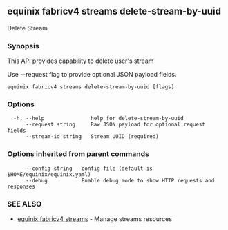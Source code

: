 ## equinix fabricv4 streams delete-stream-by-uuid

Delete Stream

### Synopsis

This API provides capability to delete user's stream

Use --request flag to provide optional JSON payload fields.

```
equinix fabricv4 streams delete-stream-by-uuid [flags]
```

### Options

```
  -h, --help               help for delete-stream-by-uuid
      --request string     Raw JSON payload for optional request fields
      --stream-id string   Stream UUID (required)
```

### Options inherited from parent commands

```
      --config string   config file (default is $HOME/equinix/equinix.yaml)
      --debug           Enable debug mode to show HTTP requests and responses
```

### SEE ALSO

* [equinix fabricv4 streams](equinix_fabricv4_streams.md)	 - Manage streams resources

